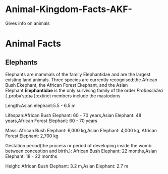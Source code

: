 # Animal-Kingdom-Facts-AKF-
Gives info on animals
<DOCTYPE html>
<meta charset="utf-8">
        
<html>
  <head>
  
  <body>
    <h1>Animal Facts
    </h1>
    <h2>Elephants</h2>
    <p>Elephants are mammals of the family Elephantidae and are the largest existing land animals.
    Three species are currently recognised:the African Bush Ekephant, the African Forest Ekephant, and the Asian Elephant.<strong>Elephantidae</strong> is the only surviving family of the order <em>Proboscidea</em> ( ˌprɒbəˈsɪdɪə );extinct members include the mastodons</p>
 <p>Length:Asian elephant:5.5 - 6.5 m</p> 
 <p>Lifespan:African Bush Elephant: 60 - 70 years,Asian Elephant: 48 years,African Forest Elephant: 60 - 70 years</p> 
  <p>Mass: African Bush Elephant: 6,000 kg,Asian Elephant: 4,000 kg, African Forest Elephant: 2,700 kg</p>
  <p>Gestation period(the process or period of developing inside the womb between conception and birth.): African Bush Elephant: 22 months,Asian Elephant: 18 - 22 months</p>
  <p>Height: African Bush Elephant: 3.2 m,Asian Elephant: 2.7 m</p>
  </head>
  </body>
</html>
